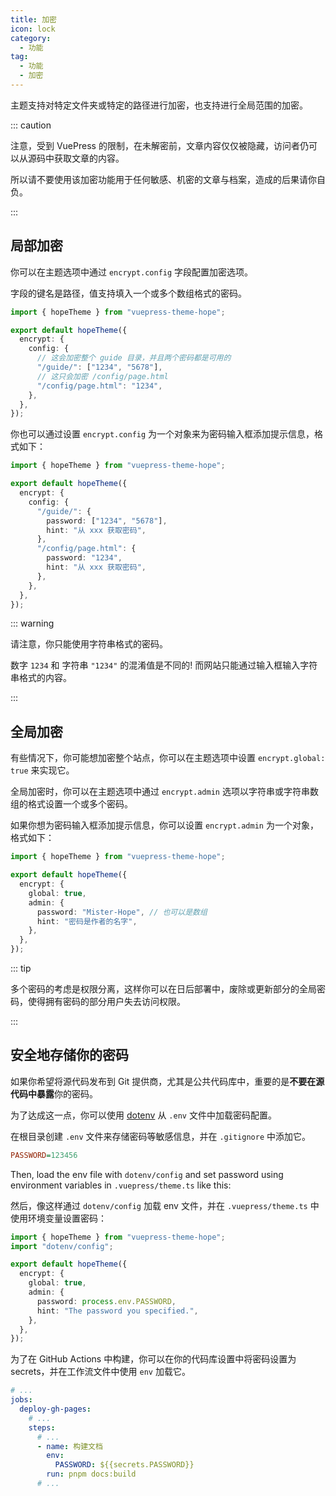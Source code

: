 ```yaml
---
title: 加密
icon: lock
category:
  - 功能
tag:
  - 功能
  - 加密
---
```


主题支持对特定文件夹或特定的路径进行加密，也支持进行全局范围的加密。

::: caution

注意，受到 VuePress 的限制，在未解密前，文章内容仅仅被隐藏，访问者仍可以从源码中获取文章的内容。

所以请不要使用该加密功能用于任何敏感、机密的文章与档案，造成的后果请你自负。

:::

<!-- more -->

## 局部加密

你可以在主题选项中通过 `encrypt.config` 字段配置加密选项。

字段的键名是路径，值支持填入一个或多个数组格式的密码。

```ts twoslash {7,9} title=".vuepress/theme.ts"
import { hopeTheme } from "vuepress-theme-hope";

export default hopeTheme({
  encrypt: {
    config: {
      // 这会加密整个 guide 目录，并且两个密码都是可用的
      "/guide/": ["1234", "5678"],
      // 这只会加密 /config/page.html
      "/config/page.html": "1234",
    },
  },
});
```

你也可以通过设置 `encrypt.config` 为一个对象来为密码输入框添加提示信息，格式如下：

```ts twoslash {6-13} title=".vuepress/theme.ts"
import { hopeTheme } from "vuepress-theme-hope";

export default hopeTheme({
  encrypt: {
    config: {
      "/guide/": {
        password: ["1234", "5678"],
        hint: "从 xxx 获取密码",
      },
      "/config/page.html": {
        password: "1234",
        hint: "从 xxx 获取密码",
      },
    },
  },
});
```

::: warning

请注意，你只能使用字符串格式的密码。

数字 `1234` 和 字符串 `"1234"` 的混淆值是不同的! 而网站只能通过输入框输入字符串格式的内容。

:::

## 全局加密

有些情况下，你可能想加密整个站点，你可以在主题选项中设置 `encrypt.global: true` 来实现它。

全局加密时，你可以在主题选项中通过 `encrypt.admin` 选项以字符串或字符串数组的格式设置一个或多个密码。

如果你想为密码输入框添加提示信息，你可以设置 `encrypt.admin` 为一个对象，格式如下：

```ts twoslash {5-9} title=".vuepress/theme.ts"
import { hopeTheme } from "vuepress-theme-hope";

export default hopeTheme({
  encrypt: {
    global: true,
    admin: {
      password: "Mister-Hope", // 也可以是数组
      hint: "密码是作者的名字",
    },
  },
});
```

::: tip

多个密码的考虑是权限分离，这样你可以在日后部署中，废除或更新部分的全局密码，使得拥有密码的部分用户失去访问权限。

:::

## 安全地存储你的密码

如果你希望将源代码发布到 Git 提供商，尤其是公共代码库中，重要的是**不要在源代码中暴露**你的密码。

为了达成这一点，你可以使用 [dotenv](https://www.npmjs.com/package/dotenv) 从 `.env` 文件中加载密码配置。

在根目录创建 `.env` 文件来存储密码等敏感信息，并在 `.gitignore` 中添加它。

```ini title=".env"
PASSWORD=123456
```

Then, load the env file with `dotenv/config` and set password using environment variables in `.vuepress/theme.ts` like this:

然后，像这样通过 `dotenv/config` 加载 env 文件，并在 `.vuepress/theme.ts` 中使用环境变量设置密码：

```ts twoslash{2,8} title=".vuepress/theme.ts"
import { hopeTheme } from "vuepress-theme-hope";
import "dotenv/config";

export default hopeTheme({
  encrypt: {
    global: true,
    admin: {
      password: process.env.PASSWORD,
      hint: "The password you specified.",
    },
  },
});
```

为了在 GitHub Actions 中构建，你可以在你的代码库设置中将密码设置为 secrets，并在工作流文件中使用 `env` 加载它。

```yaml title=".github/workflows/deploy-docs.yml"
# ...
jobs:
  deploy-gh-pages:
    # ...
    steps:
      # ...
      - name: 构建文档
        env:
          PASSWORD: ${{secrets.PASSWORD}}
        run: pnpm docs:build
      # ...
```
